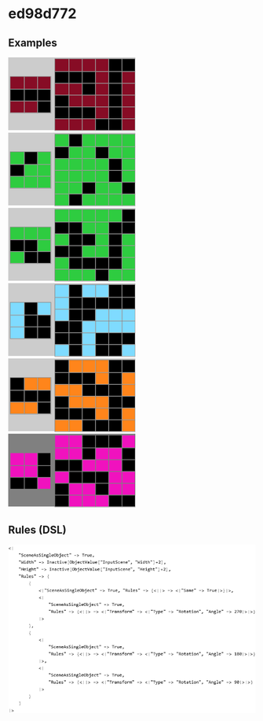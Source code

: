 # ed98d772

## Examples

![ARC examples for ed98d772](examples.png?raw=true)

## Rules (DSL)

![DSL rules for ed98d772](rules.png?raw=true)

